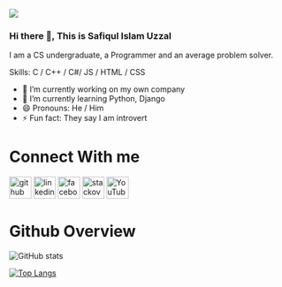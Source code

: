 ![](https://komarev.com/ghpvc/?username=ishanuzzal)
### Hi there 👋, This is Safiqul Islam Uzzal
I am a CS undergraduate, a Programmer and an average problem solver.

Skills: C / C++ / C#/ JS / HTML / CSS

- 🔭 I’m currently working on my own company
- 🌱 I’m currently learning Python, Django
- 😄 Pronouns: He / Him 
- ⚡ Fun fact: They say I am introvert 

Connect With me
======
[<img src='https://cdn.jsdelivr.net/npm/simple-icons@3.0.1/icons/github.svg' alt='github' height='40'>](https://github.com/ishanuzzal)  [<img src='https://cdn.jsdelivr.net/npm/simple-icons@3.0.1/icons/linkedin.svg' alt='linkedin' height='40'>](https://www.linkedin.com/in/ishan-ahmed-566848204/)  [<img src='https://cdn.jsdelivr.net/npm/simple-icons@3.0.1/icons/facebook.svg' alt='facebook' height='40'>](https://www.facebook.com/ishan.ishan.5648/)  [<img src='https://cdn.jsdelivr.net/npm/simple-icons@3.0.1/icons/stackoverflow.svg' alt='stackoverflow' height='40'>](https://stackoverflow.com/users/15856442/safiqul-islam-uzzal-203-15-144)  [<img src='https://cdn.jsdelivr.net/npm/simple-icons@3.0.1/icons/youtube.svg' alt='YouTube' height='40'>](https://www.youtube.com/UCSbMIZKepMXt9h1R_HbBUsw)  


Github Overview
======
![GitHub stats](https://github-readme-stats.vercel.app/api?username=ishanuzzal&show_icons=true&theme=highcontrast)

[![Top Langs](https://github-readme-stats.vercel.app/api/top-langs/?username=ishanuzzal&layout=compact)](https://github.com/ishanuzzal/github-readme-stats)
